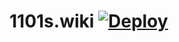 # 1101s.wiki  [![Deploy](https://github.com/shenyih0ng/1101s-wiki/actions/workflows/deploy.yml/badge.svg)](https://github.com/shenyih0ng/1101s-wiki/actions/workflows/deploy.yml)